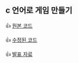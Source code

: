 ## c 언어로 게임 만들기 

👍 [원본 코드](https://github.com/jmlee119/GameProgramming/blob/main/%EC%A4%91%EA%B0%84%EA%B3%BC%EC%A0%9C/%EC%9B%90%EB%B3%B8.cpp)

👍 [수정된 코드](https://github.com/jmlee119/GameProgramming/blob/main/%EC%A4%91%EA%B0%84%EA%B3%BC%EC%A0%9C/%EC%88%98%EC%A0%95%EB%B3%B8.cpp)

👍 [발표 자료](https://nbviewer.org/github/jmlee119/GameProgramming/blob/main/%EC%A4%91%EA%B0%84%EA%B3%BC%EC%A0%9C/%EA%B2%9C%ED%94%84%EA%B3%BC%EC%A0%9C.pdf)
